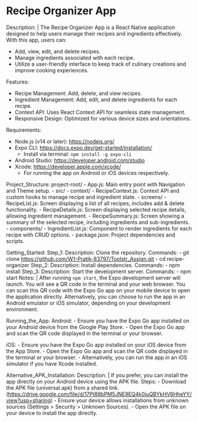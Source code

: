 # Recipe Organizer App

Description: |
  The Recipe Organizer App is a React Native application designed to help users manage their recipes and ingredients effectively. With this app, users can:
  
  - Add, view, edit, and delete recipes.
  - Manage ingredients associated with each recipe.
  - Utilize a user-friendly interface to keep track of culinary creations and improve cooking experiences.

Features:
  - Recipe Management: Add, delete, and view recipes.
  - Ingredient Management: Add, edit, and delete ingredients for each recipe.
  - Context API: Uses React Context API for seamless state management.
  - Responsive Design: Optimized for various device sizes and orientations.

Requirements:
  - Node.js (v14 or later): https://nodejs.org/
  - Expo CLI: https://docs.expo.dev/get-started/installation/
    - Install via terminal: `npm install -g expo-cli`
  - Android Studio: https://developer.android.com/studio
  - Xcode: https://developer.apple.com/xcode/
    - For running the app on Android or iOS devices respectively.

Project_Structure:
  project-root/
    - App.js: Main entry point with Navigation and Theme setup.
    - src/
      - context/
        - RecipeContext.js: Context API and custom hooks to manage recipe and ingredient state.
      - screens/
        - RecipeList.js: Screen displaying a list of all recipes, includes add & delete functionality.
        - RecipeDetails.js: Screen displaying selected recipe details, allowing ingredient management.
        - RecipeSummary.js: Screen showing a summary of the selected recipe, including ingredients and sub-ingredients.
      - components/
        - IngredientList.js: Component to render ingredients for each recipe with CRUD options.
    - package.json: Project dependencies and scripts.
    

Getting_Started:
  Step_1:
    Description: Clone the repository.
    Commands:
      - git clone https://github.com/W1-Pratik-83797/Toolstr_Assign.git
      - cd recipe-organizer
  Step_2:
    Description: Install dependencies.
    Commands:
      - npm install
  Step_3:
    Description: Start the development server.
    Commands:
      - npm start
    Notes: |
      After running `npm start`, the Expo development server will launch. You will see a QR code in the terminal and your web browser. You can scan this QR code with the Expo Go app on your mobile device to open the application directly. Alternatively, you can choose to run the app in an Android emulator or iOS simulator, depending on your development environment.

Running_the_App:
  Android:
    - Ensure you have the Expo Go app installed on your Android device from the Google Play Store.
    - Open the Expo Go app and scan the QR code displayed in the terminal or your browser.
    
  iOS:
    - Ensure you have the Expo Go app installed on your iOS device from the App Store.
    - Open the Expo Go app and scan the QR code displayed in the terminal or your browser.
    - Alternatively, you can run the app in an iOS simulator if you have Xcode installed.

Alternative_APK_Installation:
  Description: |
    If you prefer, you can install the app directly on your Android device using the APK file.
  Steps:
    - Download the APK file (universal.apk) from a shared link.(https://drive.google.com/file/d/17Pt88bPM5JNE9EQ4k0iuQBYkHV6HheYY/view?usp=sharing)
    - Ensure your device allows installations from unknown sources (Settings > Security > Unknown Sources).
    - Open the APK file on your device to install the app directly.

